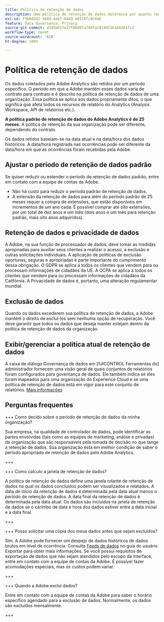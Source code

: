 ```yaml
---
title: Política de retenção de dados
description: Uma política de retenção de dados determina por quanto tempo a Adobe armazena os dados.
exl-id: f3bb02d2-380d-4eb7-8449-e0318fc8c0a6
feature: Data Governance, Privacy
source-git-commit: d3d5b01fe17f88d07a748fac814d2161682837c2
workflow-type: tm+mt
source-wordcount: '618'
ht-degree: 100%

---
```


# Política de retenção de dados

Os dados coletados pelo Adobe Analytics são retidos por um período específico. O período em que a Adobe mantém esses dados varia de contrato para contrato e é descrito na política de retenção de dados de uma organização. Essa política se aplica aos dados propriamente ditos, o que significa que afeta todos os recursos de relatório do Analytics (Analysis Workspace, API de relatórios etc.).

**A política padrão de retenção de dados do Adobe Analytics é de 25 meses.** A política de retenção da sua organização pode ser diferente, dependendo do contrato.

Os dados retidos baseiam-se na data atual e na data/hora dos dados históricos. A data/hora registrada nas ocorrências pode ser diferente da data/hora em que as ocorrências foram recebidas pela Adobe.

## Ajustar o período de retenção de dados padrão

Se quiser reduzir ou estender o período de retenção de dados padrão, entre em contato com a equipe de contas da Adobe.

* Não há custo para reduzir o período padrão de retenção de dados.
* A extensão da retenção de dados para além do período padrão de 25 meses requer a compra de extensões, que estão disponíveis em incrementos de um ano cada. É possível comprar até oito extensões, por um total de dez anos e um mês (dois anos e um mês para retenção padrão, mais oito anos adquiridos).

## Retenção de dados e privacidade de dados

A Adobe, na sua função de processador de dados, deve tomar as medidas apropriadas para auxiliar seus clientes a realizar o acesso, a exclusão e outras solicitações individuais. A aplicação de políticas de exclusão oportunas, seguras e apropriadas é parte importante do cumprimento dessa obrigação. O GDPR se aplica a todos os clientes que vendem para ou processam informações de cidadãos da UE. A CCPA se aplica a todos os clientes que vendem para ou processam informações de cidadãos da Califórnia. A Privacidade de dados é, portanto, uma alteração regulamentar mundial.

## Exclusão de dados

Quando os dados excederem sua política de retenção de dados, a Adobe mantém o direito de excluí-los sem nenhuma opção de recuperação. Você deve garantir que todos os dados que deseja manter estejam dentro da política de retenção de dados da organização.

## Exibir/gerenciar a política atual de retenção de dados

A caixa de diálogo Governança de dados em [!UICONTROL Ferramentas do] administrador fornecem uma visão geral de quais conjuntos de relatórios foram configurados para governança de dados. Ele também indica se eles foram mapeados para uma organização do Experience Cloud e se uma política de retenção de dados está em vigor para este conjunto de relatórios. [Mais informações](/help/admin/admin/c-data-governance/an-gdpr-workflow.md)

## Perguntas frequentes

+++ Como decido sobre o período de retenção de dados da minha organização?

Sua empresa, na qualidade de controlador de dados, pode identificar as partes envolvidas (tais como as equipes de marketing, análise e privadas) da organização que são responsáveis pela tomada de decisão no que tange a retenção de dados. Sua organização está em melhor condição de saber o período apropriado de retenção de dados pelo Adobe Analytics.

+++

+++ Como calculo a janela de retenção de dados?

A política de retenção de dados define uma janela rolante de retenção de dados na qual os dados concluídos podem ser visualizados e relatados. A data de início da retenção de dados é determinada pela data atual menos o período de retenção de dados. A data final da retenção de dados é determinada pela data atual. Os dados são incluídos na janela de retenção de dados se o carimbo de data e hora dos dados estiver entre a data inicial e a data final.

+++

+++ Posso solicitar uma cópia dos meus dados antes que sejam excluídos?

Sim. A Adobe pode fornecer um despejo de dados históricos de dados brutos em nível de ocorrência. Consulte [Feeds de dados](/help/export/analytics-data-feed/data-feed-overview.md) no guia do usuário Exportar para obter mais informações. Se você possui requisitos de exportação de dados que não sejam atendidos pelo escopo da interface, entre em contato com a equipe de contas da Adobe. É possível fazer acomodações especiais, mas os custos podem variar.

+++

+++ Quando a Adobe exclui dados?

Entre em contato com a equipe de contas da Adobe para saber o horário específico agendado para a exclusão de dados. Normalmente, os dados são excluídos mensalmente.

+++

